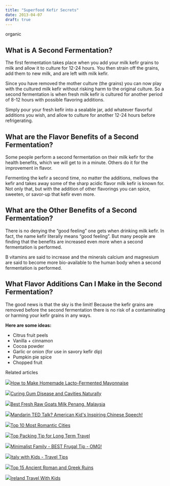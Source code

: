 ```yaml
---
title: "Superfood Kefir Secrets"
date: 2013-04-07
draft: true
---
```


  
  
  
  
  
  

<!--more--> organic  
  
  

## **What is A Second Fermentation?**

The first fermentation takes place when you add your milk kefir grains to milk and allow it to culture for 12-24 hours. You then strain off the grains, add them to new milk, and are left with milk kefir.

Since you have removed the mother culture (the grains) you can now play with the cultured milk kefir without risking harm to the original culture. So a second fermentation is when fresh milk kefir is cultured for another period of 8-12 hours with possible flavoring additions.

Simply pour your fresh kefir into a sealable jar, add whatever flavorful additions you wish, and allow to culture for another 12-24 hours before refrigerating.

## What are the Flavor Benefits of a Second Fermentation?

Some people perform a second fermentation on their milk kefir for the health benefits, which we will get to in a minute. Others do it for the improvement in flavor.

Fermenting the kefir a second time, no matter the additions, mellows the kefir and takes away some of the sharp acidic flavor milk kefir is known for. Not only that, but with the addition of other flavorings you can spice, sweeten, or savor-up that kefir even more.

## What are the Other Benefits of a Second Fermentation?

There is no denying the “good feeling” one gets when drinking milk kefir. In fact, the name kefir literally means “good feeling”. But many people are finding that the benefits are increased even more when a second fermentation is performed.

B vitamins are said to increase and the minerals calcium and magnesium are said to become more bio-available to the human body when a second fermentation is performed.

## What Flavor Additions Can I Make in the Second Fermentation?

The good news is that the sky is the limit! Because the kefir grains are removed before the second fermentation there is no risk of a contaminating or harming your kefir grains in any ways.

**Here are some ideas:**

- Citrus fruit peels
- Vanilla + cinnamon
- Cocoa powder
- Garlic or onion (for use in savory kefir dip)
- Pumpkin pie spice
- Chopped fruit

Related articles

[![](http://i.zemanta.com/146963904_80_80.jpg)](http://soultravelers3new.local/2013/02/how-to-make-homemade-lacto-fermented-mayonnaise.html)[How to Make Homemade Lacto-Fermented Mayonnaise](http://soultravelers3new.local/2013/02/how-to-make-homemade-lacto-fermented-mayonnaise.html)

[![](http://i.zemanta.com/154024597_80_80.jpg)](http://soultravelers3new.local/2013/03/curing-gum-disease-and-cavities-naturally.html)[Curing Gum Disease and Cavities Naturally](http://soultravelers3new.local/2013/03/curing-gum-disease-and-cavities-naturally.html)

[![](http://i.zemanta.com/155522188_80_80.jpg)](http://soultravelers3new.local/2013/03/best-fresh-raw-goats-milk-penang.html)[Best Fresh Raw Goats Milk Penang, Malaysia](http://soultravelers3new.local/2013/03/best-fresh-raw-goats-milk-penang.html)

[![](http://i.zemanta.com/152306180_80_80.jpg)](http://soultravelers3new.local/2013/03/mandarin-ted-talk-american-kids-inspiring-chinese-speech-.html)[Mandarin TED Talk? American Kid's Inspiring Chinese Speech!](http://soultravelers3new.local/2013/03/mandarin-ted-talk-american-kids-inspiring-chinese-speech-.html)

[![](http://i.zemanta.com/145325476_80_80.jpg)](http://soultravelers3new.local/2013/02/top-10-most-romantic-cities-.html)[Top 10 Most Romantic Cities](http://soultravelers3new.local/2013/02/top-10-most-romantic-cities-.html)

[![](http://i.zemanta.com/149896182_80_80.jpg)](http://soultravelers3new.local/2013/03/top-travel-tip-for-long-term-travel.html)[Top Packing Tip for Long Term Travel](http://soultravelers3new.local/2013/03/top-travel-tip-for-long-term-travel.html)

[![](http://i.zemanta.com/148118983_80_80.jpg)](http://soultravelers3new.local/2013/02/minimalist-family-frugal-tip-omg.html)[Minimalist Family - BEST Frugal Tip - OMG!](http://soultravelers3new.local/2013/02/minimalist-family-frugal-tip-omg.html)

[![](http://i.zemanta.com/155738631_80_80.jpg)](http://soultravelers3new.local/2013/03/italy-with-kids-travel-tips.html)[Italy with Kids - Travel Tips](http://soultravelers3new.local/2013/03/italy-with-kids-travel-tips.html)

[![](http://i.zemanta.com/151690941_80_80.jpg)](http://soultravelers3new.local/2013/03/best-places-to-visit-ancient-roman-and-greek-ruins.html)[Top 15 Ancient Roman and Greek Ruins](http://soultravelers3new.local/2013/03/best-places-to-visit-ancient-roman-and-greek-ruins.html)

[![](http://i.zemanta.com/157055767_80_80.jpg)](http://soultravelers3new.local/2013/04/ireland-travel-with-kids.html)[Ireland Travel With Kids](http://soultravelers3new.local/2013/04/ireland-travel-with-kids.html)
